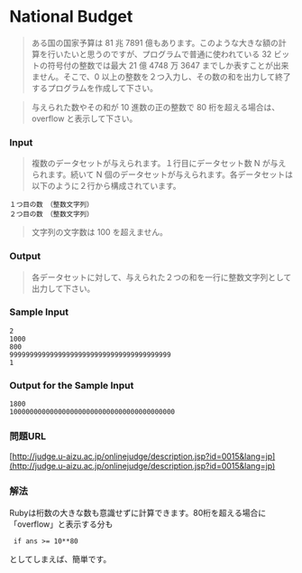 # National Budget
> ある国の国家予算は 81 兆 7891 億もあります。このような大きな額の計算を行いたいと思うのですが、プログラムで普通に使われている 32 ビットの符号付の整数では最大 21 億 4748 万 3647 までしか表すことが出来ません。そこで、0 以上の整数を２つ入力し、その数の和を出力して終了するプログラムを作成して下さい。

> 与えられた数やその和が 10 進数の正の整数で 80 桁を超える場合は、overflow と表示して下さい。

### Input
> 複数のデータセットが与えられます。１行目にデータセット数 N が与えられます。続いて N 個のデータセットが与えられます。各データセットは以下のように２行から構成されています。

    １つ目の数　（整数文字列）
    ２つ目の数　（整数文字列）
> 文字列の文字数は 100 を超えません。

### Output
> 各データセットに対して、与えられた２つの和を一行に整数文字列として出力して下さい。

### Sample Input
    2
    1000
    800
    9999999999999999999999999999999999999999
    1
### Output for the Sample Input
    1800
    10000000000000000000000000000000000000000
### 問題URL
[http://judge.u-aizu.ac.jp/onlinejudge/description.jsp?id=0015&lang=jp](http://judge.u-aizu.ac.jp/onlinejudge/description.jsp?id=0015&lang=jp)

### 解法
Rubyは桁数の大きな数も意識せずに計算できます。80桁を超える場合に「overflow」と表示する分も

     if ans >= 10**80

としてしまえば、簡単です。